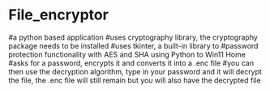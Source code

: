 # File_encryptor
#a python based application
#uses cryptography library, the cryptography package needs to be installed
#uses tkinter, a built-in library to 
#password protection functionality with AES and SHA using Python to Win11 Home
#asks for a password, encrypts it and converts it into a .enc file
#you can then use the decryption algorithm, type in your password and it will decrypt the file, the .enc file will still remain but you will also have the decrypted file
